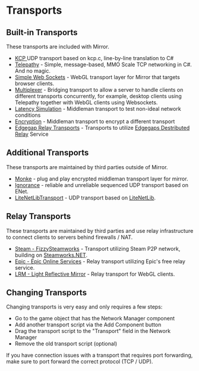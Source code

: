 # Transports

## Built-in Transports

These transports are included with Mirror.

* [KCP ](kcp-transport.md)UDP transport based on kcp.c, line-by-line translation to C#
* [Telepathy](telepathy-transport.md) - Simple, message-based, MMO Scale TCP networking in C#. And no magic.
* [Simple Web Sockets](websockets-transport/) - WebGL transport layer for Mirror that targets browser clients.
* [Multiplexer](multiplex-transport.md) - Bridging transport to allow a server to handle clients on different transports concurrently, for example, desktop clients using Telepathy together with WebGL clients using Websockets.
* [Latency Simulation](latency-simulaton-transport.md) - Middleman transport to test non-ideal network conditions
* [Encryption](encryption-transport.md) - Middleman transport to encrypt a different transport
* [Edgegap Relay Transports](edgegap-transports/) - Transports to utilize [Edgegaps Destributed Relay](https://edgegap.com/en/platform/distributed-relay) Service

## Additional Transports

These transports are maintained by third parties outside of Mirror.

* [Monke](https://github.com/JesusLuvsYooh/monke) - plug and play encrypted middleman transport layer for mirror.
* [Ignorance](ignorance.md) - reliable and unreliable sequenced UDP transport based on ENet.
* [LiteNetLibTransport](litenetlib-transport.md) - UDP transport based on [LiteNetLib](https://github.com/RevenantX/LiteNetLib).

## Relay Transports

These transports are maintained by third parties and use relay infrastructure to connect clients to servers behind firewalls / NAT.

* [Steam - FizzySteamworks](fizzysteamworks-transport.md) - Transport utilizing Steam P2P network, building on [Steamworks.NET](https://github.com/rlabrecque/Steamworks.NET).
* [Epic - Epic Online Services](https://github.com/WeLoveJesusChrist/EOSTransport) - Relay transport utilizing Epic's free relay service.
* [LRM - Light Reflective Mirror](https://github.com/Speidy674/Light-Reflective-Mirror) - Relay transport for WebGL clients.

## Changing Transports

Changing transports is very easy and only requires a few steps:

* Go to the game object that has the Network Manager component
* Add another transport script via the Add Component button
* Drag the transport script to the "Transport" field in the Network Manager
* Remove the old transport script (optional)

If you have connection issues with a transport that requires port forwarding, make sure to port forward the correct protocol (TCP / UDP).

